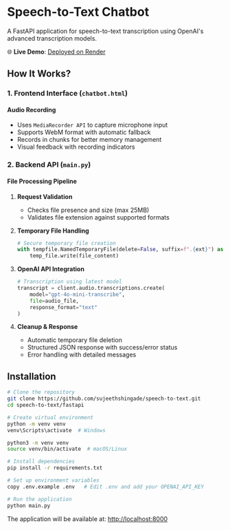 # Speech-to-Text Chatbot

A FastAPI application for speech-to-text transcription using OpenAI's advanced transcription models.

🌐 **Live Demo**: [Deployed on Render](https://speech-to-text-r22a.onrender.com)

## How It Works?

### 1. Frontend Interface (`chatbot.html`)

#### Audio Recording

- Uses `MediaRecorder API` to capture microphone input
- Supports WebM format with automatic fallback
- Records in chunks for better memory management
- Visual feedback with recording indicators

### 2. Backend API (`main.py`)

#### File Processing Pipeline

1. **Request Validation**
   - Checks file presence and size (max 25MB)
   - Validates file extension against supported formats

2. **Temporary File Handling**
  
   ```python
   # Secure temporary file creation
   with tempfile.NamedTemporaryFile(delete=False, suffix=f".{ext}") as temp_file:
       temp_file.write(file_content)
   ```

3. **OpenAI API Integration**
  
   ```python
   # Transcription using latest model
   transcript = client.audio.transcriptions.create(
       model="gpt-4o-mini-transcribe",
       file=audio_file,
       response_format="text"
   )
   ```

4. **Cleanup & Response**
   - Automatic temporary file deletion
   - Structured JSON response with success/error status
   - Error handling with detailed messages

## Installation

```bash
# Clone the repository
git clone https://github.com/sujeethshingade/speech-to-text.git
cd speech-to-text/fastapi

# Create virtual environment
python -m venv venv
venv\Scripts\activate  # Windows

python3 -m venv venv
source venv/bin/activate  # macOS/Linux

# Install dependencies
pip install -r requirements.txt

# Set up environment variables
copy .env.example .env   # Edit .env and add your OPENAI_API_KEY

# Run the application
python main.py
```

The application will be available at: <http://localhost:8000>
